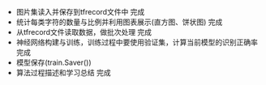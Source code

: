 * 图片集读入并保存到tfrecord文件中 完成
* 统计每类字符的数量与比例并利用图表展示(直方图、饼状图) 完成
* 从tfrecord文件读取数据，做批次处理 完成
* 神经网络构建与训练，训练过程中要使用验证集，计算当前模型的识别正确率 完成
* 模型保存(train.Saver())
* 算法过程描述和学习总结 完成
